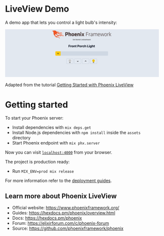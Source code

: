 # LiveView Demo

A demo app that lets you control a light bulb's intensity:

![screenshot](./liveview_demo.png?raw=true "screenshot")

Adapted from the tutorial [Getting Started with Phoenix LiveView](https://pragmaticstudio.com/tutorials/getting-started-with-phoenix-liveview)

# Getting started

To start your Phoenix server:

  * Install dependencies with `mix deps.get`
  * Install Node.js dependencies with `npm install` inside the `assets` directory
  * Start Phoenix endpoint with `mix phx.server`

Now you can visit [`localhost:4000`](http://localhost:4000) from your browser.


The project is production ready:

  * Run `MIX_ENV=prod mix release`

For more information refer to the [deployment guides](https://hexdocs.pm/phoenix/deployment.html).

## Learn more about Phoenix LiveView

  * Official website: https://www.phoenixframework.org/
  * Guides: https://hexdocs.pm/phoenix/overview.html
  * Docs: https://hexdocs.pm/phoenix
  * Forum: https://elixirforum.com/c/phoenix-forum
  * Source: https://github.com/phoenixframework/phoenix
